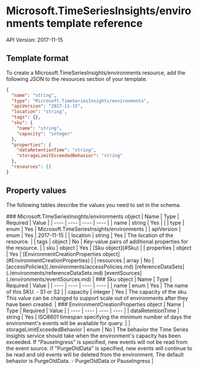 # Microsoft.TimeSeriesInsights/environments template reference
API Version: 2017-11-15
## Template format

To create a Microsoft.TimeSeriesInsights/environments resource, add the following JSON to the resources section of your template.

```json
{
  "name": "string",
  "type": "Microsoft.TimeSeriesInsights/environments",
  "apiVersion": "2017-11-15",
  "location": "string",
  "tags": {},
  "sku": {
    "name": "string",
    "capacity": "integer"
  },
  "properties": {
    "dataRetentionTime": "string",
    "storageLimitExceededBehavior": "string"
  },
  "resources": []
}
```
## Property values

The following tables describe the values you need to set in the schema.

<a id="Microsoft.TimeSeriesInsights/environments" />
### Microsoft.TimeSeriesInsights/environments object
|  Name | Type | Required | Value |
|  ---- | ---- | ---- | ---- |
|  name | string | Yes |  |
|  type | enum | Yes | Microsoft.TimeSeriesInsights/environments |
|  apiVersion | enum | Yes | 2017-11-15 |
|  location | string | Yes | The location of the resource. |
|  tags | object | No | Key-value pairs of additional properties for the resource. |
|  sku | object | Yes | [Sku object](#Sku) |
|  properties | object | Yes | [EnvironmentCreationProperties object](#EnvironmentCreationProperties) |
|  resources | array | No | [accessPolicies](./environments/accessPolicies.md) [referenceDataSets](./environments/referenceDataSets.md) [eventSources](./environments/eventSources.md) |


<a id="Sku" />
### Sku object
|  Name | Type | Required | Value |
|  ---- | ---- | ---- | ---- |
|  name | enum | Yes | The name of this SKU. - S1 or S2 |
|  capacity | integer | Yes | The capacity of the sku. This value can be changed to support scale out of environments after they have been created. |


<a id="EnvironmentCreationProperties" />
### EnvironmentCreationProperties object
|  Name | Type | Required | Value |
|  ---- | ---- | ---- | ---- |
|  dataRetentionTime | string | Yes | ISO8601 timespan specifying the minimum number of days the environment's events will be available for query. |
|  storageLimitExceededBehavior | enum | No | The behavior the Time Series Insights service should take when the environment's capacity has been exceeded. If "PauseIngress" is specified, new events will not be read from the event source. If "PurgeOldData" is specified, new events will continue to be read and old events will be deleted from the environment. The default behavior is PurgeOldData. - PurgeOldData or PauseIngress |

